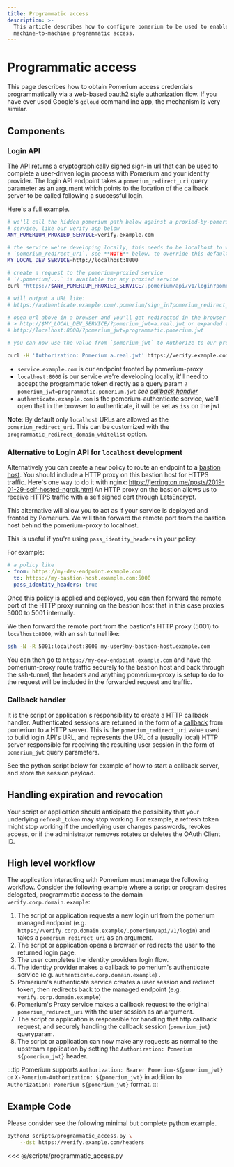 ```yaml
---
title: Programmatic access
description: >-
  This article describes how to configure pomerium to be used to enable
  machine-to-machine programmatic access.
---
```


# Programmatic access

This page describes how to obtain Pomerium access credentials programmatically via a web-based oauth2 style authorization flow. If you have ever used Google's `gcloud` commandline app, the mechanism is very similar.

## Components

### Login API

The API returns a cryptographically signed sign-in url that can be used to complete a user-driven login process with Pomerium and your identity provider. The login API endpoint takes a `pomerium_redirect_uri` query parameter as an argument which points to the location of the callback server to be called following a successful login.

Here's a full example.

```bash
# we'll call the hidden pomerium path below against a proxied-by-pomerium
# service, like our verify app below
ANY_POMERIUM_PROXIED_SERVICE=verify.example.com

# the service we're developing locally, this needs to be localhost to work with
# `pomerium_redirect_uri`, see **NOTE** below, to override this default
MY_LOCAL_DEV_SERVICE=http://localhost:8000

# create a request to the pomerium-proxied service
# `/.pomerium/...` is available for any proxied service
curl "https://$ANY_POMERIUM_PROXIED_SERVICE/.pomerium/api/v1/login?pomerium_redirect_uri=$MY_LOCAL_DEV_SERVICE"

# will output a URL like:
# https://authenticate.example.com/.pomerium/sign_in?pomerium_redirect_uri=http%3A%2F%2Flocalhost%3Fpomerium_callback_uri%3Dhttps%253A%252F%verify.example.com%252F.pomerium%252Fapi%252Fv1%252Flogin%253Fpomerium_redirect_uri%253Dhttp%253A%252F%252Flocalhost&sig=hsLuzJctmgsN4kbMeQL16fe_FahjDBEcX0_kPYfg8bs%3D&ts=1573262981

# open url above in a browser and you'll get redirected in the browser to
# > http://$MY_LOCAL_DEV_SERVICE/?pomerium_jwt=a.real.jwt or expanded as
# http://localhost:8000/?pomerium_jwt=programmatic.pomerium.jwt

# you can now use the value from `pomerium_jwt` to Authorize to our proxied endpoint (which you could use to proxy `localhost`)

curl -H 'Authorization: Pomerium a.real.jwt' https://verify.example.com
```

- `service.example.com` is our endpoint fronted by pomerium-proxy
- `localhost:8000` is our service we're developing locally, it'll need to accept the programmatic token directly as a query param `?pomerium_jwt=programmatic.pomerium.jwt` _see [callback handler](#callback-handler)_
- `authenticate.example.com` is the pomerium-authenticate service, we'll open that in the browser to authenticate, it will be set as `iss` on the jwt

**Note**: By default only `localhost` URLs are allowed as the `pomerium_redirect_uri`. This can be customized with the `programmatic_redirect_domain_whitelist` option.

### Alternative to Login API for `localhost` development

Alternatively you can create a new policy to route an endpoint to a [bastion host](https://en.wikipedia.org/wiki/Bastion_host). You should include a HTTP proxy on this bastion host for HTTPS traffic. Here's one way to do it with nginx: <https://jerrington.me/posts/2019-01-29-self-hosted-ngrok.html> An HTTP proxy on the bastion allows us to receive HTTPS traffic with a self signed cert through LetsEncrypt.

This alternative will allow you to act as if your service is deployed and fronted by Pomerium. We will then forward the remote port from the bastion host behind the pomerium-proxy to localhost.

This is useful if you're using `pass_identity_headers` in your policy.

For example:

```yaml
# a policy like
- from: https://my-dev-endpoint.example.com
  to: https://my-bastion-host.example.com:5000
  pass_identity_headers: true
```

Once this policy is applied and deployed, you can then forward the remote port of the HTTP proxy running on the bastion host that in this case proxies 5000 to 5001 internally.

We then forward the remote port from the bastion's HTTP proxy (5001) to `localhost:8000`, with an ssh tunnel like:

```sh
ssh -N -R 5001:localhost:8000 my-user@my-bastion-host.example.com
```

You can then go to `https://my-dev-endpoint.example.com` and have the pomerium-proxy route traffic securely to the bastion host and back through the ssh-tunnel, the headers and anything pomerium-proxy is setup to do to the request will be included in the forwarded request and traffic.

### Callback handler

It is the script or application's responsibility to create a HTTP callback handler. Authenticated sessions are returned in the form of a [callback](https://developer.okta.com/docs/concepts/auth-overview/#what-kind-of-client-are-you-building) from pomerium to a HTTP server. This is the `pomerium_redirect_uri` value used to build login API's URL, and represents the URL of a (usually local) HTTP server responsible for receiving the resulting user session in the form of `pomerium_jwt` query parameters.

See the python script below for example of how to start a callback server, and store the session payload.

## Handling expiration and revocation

Your script or application should anticipate the possibility that your underlying  `refresh_token` may stop working. For example, a refresh token might stop working if the underlying user changes passwords, revokes access, or if the administrator removes rotates or deletes the OAuth Client ID.

## High level workflow

The application interacting with Pomerium must manage the following workflow. Consider the following example where a script or program desires delegated, programmatic access to the domain `verify.corp.domain.example`:

1. The script or application requests a new login url from the pomerium managed endpoint (e.g. `https://verify.corp.domain.example/.pomerium/api/v1/login`) and takes a `pomerium_redirect_uri` as an argument.
1. The script or application opens a browser or redirects the user to the returned login page.
1. The user completes the identity providers login flow.
1. The identity provider makes a callback to pomerium's authenticate service (e.g. `authenticate.corp.domain.example`) .
1. Pomerium's authenticate service creates a user session and redirect token, then redirects back to the managed endpoint (e.g. `verify.corp.domain.example`)
1. Pomerium's Proxy service makes a callback request to the original `pomerium_redirect_uri` with the user session as an argument.
1. The script or application is responsible for handling that http callback request, and securely handling the callback session (`pomerium_jwt`) queryparam.
1. The script or application can now make any requests as normal to the upstream application by setting the `Authorization: Pomerium ${pomerium_jwt}` header.

:::tip
Pomerium supports `Authorization: Bearer Pomerium-${pomerium_jwt}` or `X-Pomerium-Authorization: ${pomerium_jwt}` in addition to `Authorization: Pomerium ${pomerium_jwt}` format.
:::

## Example Code

Please consider see the following minimal but complete python example.

```bash
python3 scripts/programmatic_access.py \
	--dst https://verify.example.com/headers
```

<<< @/scripts/programmatic_access.py

[authorization bearer token]: https://developers.google.com/gmail/markup/actions/verifying-bearer-tokens
[identity provider]: ../identity-providers/readme.md
[proof key for code exchange]: https://tools.ietf.org/html/rfc7636
